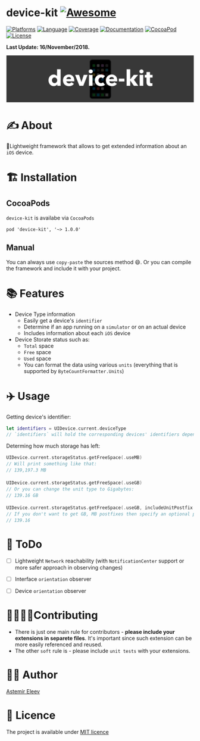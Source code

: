 # device-kit [![Awesome](https://cdn.rawgit.com/sindresorhus/awesome/d7305f38d29fed78fa85652e3a63e154dd8e8829/media/badge.svg)](https://github.com/sindresorhus/awesome)

[![Platforms](https://img.shields.io/badge/platform-iOS-yellowgreen.svg)]()
[![Language](https://img.shields.io/badge/language-Swift-orange.svg)]()
[![Coverage](https://img.shields.io/badge/coverage-0.0%25-red.svg)]()
[![Documentation](https://img.shields.io/badge/docs-100%25-magenta.svg)]()
[![CocoaPod](https://img.shields.io/badge/pod-1.0.0-lightblue.svg)]()
[![License](https://img.shields.io/badge/license-MIT-blue.svg)]()

**Last Update: 16/November/2018.**

![](logo-device_kit.png)

# ✍️ About
📱Lightweight framework that allows to get extended information about an `iOS` device.

# 🏗 Installation
## CocoaPods
`device-kit` is availabe via `CocoaPods`

```
pod 'device-kit', '~> 1.0.0' 
```
## Manual
You can always use `copy-paste` the sources method 😄. Or you can compile the framework and include it with your project.

# 📚 Features
- Device Type information 
  - Easily get a device's `identifier`
  - Determine if an app running on a `simulator` or on an actual device
  - Includes information about each `iOS` device
- Device Storate status such as:
  - `Total` space
  - `Free` space 
  - `Used` space
  - You can format the data using various `units` (everything that is supported by `ByteCountFormatter.Units`)

# ✈️ Usage

Getting device's identifier:

```swift
let identifiers = UIDevice.current.deviceType
// `identifiers` will hold the corresponding devices' identifiers depending on your `iOS` model
```

Determing how much storage has left:

```swift
UIDevice.current.storageStatus.getFreeSpace(.useMB)
// Will print something like that:
// 139,197.3 MB

UIDevice.current.storageStatus.getFreeSpace(.useGB)
// Or you can change the unit type to Gigabytes:
// 139.16 GB

UIDevice.current.storageStatus.getFreeSpace(.useGB, includeUnitPostfix: false)
// If you don't want to get GB, MB postfixes then specify an optional parameter for `includeUnitPostfix`:
// 139.16
```
# 📝 ToDo
- [ ] Lightweight `Network` reachability (with `NotificationCenter` support or more safer approach in observing changes)
- [ ] Interface `orientation` observer 
- [ ] Device `orientation` observer


# 🙋‍♀️🙋‍♂️Contributing 
- There is just one main rule for contributors - **please include your extensions in separete files**. It's important since such extension can be more easily referenced and reused.
- The other `soft` rule is - please include `unit tests` with your extensions. 

# 👨‍💻 Author 
[Astemir Eleev](https://github.com/jVirus)

# 🔖 Licence
The project is available under [MIT licence](https://github.com/jVirus/device-kit/blob/master/LICENSE)
